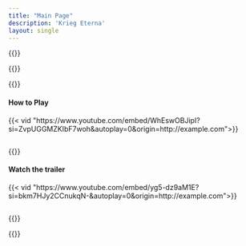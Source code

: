 ```yaml
---
title: "Main Page"
description: 'Krieg Eterna'
layout: single
---
```


{{<slanted-section>}}

{{<card-gallery-section>}}

{{<product-showcase-section>}}

<section class="no-gradient">
    <div class="main-section" style="padding-bottom: 1em;">
        <div class="sub-section video-box">
            <div class="title-wrapper">
                <h4>How to Play</h4>
            </div>
            {{< vid  "https://www.youtube.com/embed/WhEswOBJipI?si=ZvpUGGMZKIbF7woh&autoplay=0&origin=http://example.com">}}  
        </div>
    </div>
</section>

{{<review-showcase-section>}}

<section class="no-gradient">
    <div class="main-section" style="padding-bottom: 1em;">
        <div class="sub-section video-box">
            <div class="title-wrapper">
                <h4>Watch the trailer</h4>
            </div>
            {{< vid  "https://www.youtube.com/embed/yg5-dz9aM1E?si=bkm7HJy2CCnukqN-&autoplay=0&origin=http://example.com">}}
        </div>
    </div>
</section>

{{<card-showcase-daily>}}

{{<news-letter-signup>}}